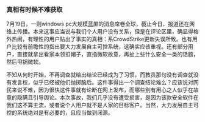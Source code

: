 ### 真相有时候不难获取

7月19日，一则windows pc大规模蓝屏的消息席卷全球，截止今日，报道还在网络上传播。本来这事应当说与我们个人用户没有关系，但是在评论区里，确显得格外热闹，有理性的用户贴出了事实的真相：系CrowdStrike更新失误所致。也有用户比较有前瞻性的指出要大力发展自主可控系统，这确实应该重视。还有部分用户，直接就拿出看家本领扣帽子，直指微软故意，再扯上些什么安全一类的话题，然后甩锅微软。

不知从何时开始，不再调查就给出结论已经成为了习惯，而教员那句没有调查就没有发言权，似乎已经被他们抛掷脑后。这件事得出一个调查结论难么？应该说对网民来说不难，因为很快这件事就有论断在网上发布，而哪些别有用心之人似乎在故意的隐瞒且引导舆论。本次事故，我们几乎没有遭受损害，是因为该款安全软件在我们这不算主流，或者说个人用户就不是人家的目标客户。当然，大力发展自主可控的系统绝对是有必要的，且应当做到闭源。


